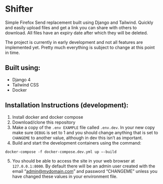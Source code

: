 # Shifter

Simple Firefox Send replacement built using Django and Tailwind. Quickly and easily upload files and get a link you can share with others to download. All files have an expiry date after which they will be deleted. 

The project is currently in early development and not all features are implemented yet. Pretty much everything is subject to change at this point in time.

## Built using:
- Django 4
- Tailwind CSS
- Docker

## Installation Instructions (development):
1. Install docker and docker compose
2. Download/clone this repository
3. Make a copy of the `.env EXAMPLE` file called `.env.dev`. In your new copy make sure `DEBUG` is set to 1 and you should change anything that is set to `CHANGEME` to another value, although in dev this isn’t as important.
4. Build and start the development containers using the command:
```
docker-compose -f docker-compose.dev.yml up —-build
```
5. You should be able to access the site in your web browser at `127.0.0.1:8000`. By default there will be an admin user created with the email “admin@mydomain.com” and password “CHANGEME” unless you have changed these values in your environment file.
